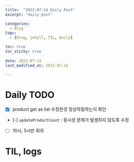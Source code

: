 ```yaml
---
title:  "2023-07-14 Daily Post"
excerpt: "daily post"

categories:
  - Blog
tags:
  - [Blog, jekyll, TIL, Daily]

toc: true
toc_sticky: true
 
date: 2023-07-14
last_modified_at: 2023-07-14

---
```


# Daily TODO

- [x] product get as list 수정한것 정상작동하는지 확인
- [-] `updateProductCount` : 동시성 문제가 발생하지 않도록 수정
- [ ] 10시, 5시반 회의

# TIL, logs


